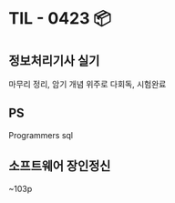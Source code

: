 # TIL - 0423 📦

## 정보처리기사 실기
마무리 정리, 암기 개념 위주로 다회독, 시험완료<br>

## PS
Programmers sql<br>

## 소프트웨어 장인정신
~103p

